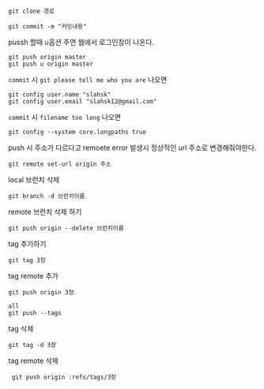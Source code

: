 ```
git clone 경로
```

```
git commit -m "커밋내용"
```

pussh 할때 u옵션 주면 웹에서 로그인창이 나온다.

```
git push origin master
git push u origin master
```




`commit` 시 `git please tell me who you are` 나오면

```
git config user.name "slahsk"
git config user.email "slahsk12@gmail.com"
```
`commit` 시 `filename too long` 나오면

```
git config --system core.longpaths true
```
 
push 시 주소가 다르다고  remoete error 발생시 정상적인 url 주소로 변경해줘야한다.
```
git remote set-url origin 주소
```

local 브런치 삭제

```
git branch -d 브런치이름
```

remote 브런치 삭제 하기
```
git push origin --delete 브런치이름
```

tag 추가하기
```
git tag 3장
```

tag remote 추가
```
git push origin 3장

all
git push --tags
```

tag 삭제
```
git tag -d 3장
```

tag remote 삭제
```
 git push origin :refs/tags/3장
```
